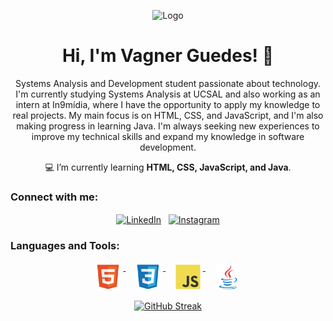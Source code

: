 <p align="center">
  <img src="https://vagner-guedes.github.io/my-portfolio/html_finalprojimages/Logo3.gif" alt="Logo" width="200" height="200" />
</p>

<h1 align="center">Hi, I'm Vagner Guedes! 👋</h1>

<p align="center">Systems Analysis and Development student passionate about technology. I'm currently studying Systems Analysis at UCSAL and also working as an intern at In9mídia, where I have the opportunity to apply my knowledge to real projects. My main focus is on HTML, CSS, and JavaScript, and I'm also making progress in learning Java. I'm always seeking new experiences to improve my technical skills and expand my knowledge in software development.</p>

<p align="center">💻 I’m currently learning <strong>HTML, CSS, JavaScript, and Java</strong>.</p>

<h3 align="left">Connect with me:</h3>
<p align="center">
  <a href="https://linkedin.com/in/https://www.linkedin.com/in/vagner-guedes/" target="_blank" rel="noopener noreferrer"><img align="center" src="https://raw.githubusercontent.com/rahuldkjain/github-profile-readme-generator/master/src/images/icons/Social/linked-in-alt.svg" alt="LinkedIn" height="40" width="40" /></a>&nbsp;&nbsp;
  <a href="https://instagram.com/guedes_ads" target="_blank" rel="noopener noreferrer"><img align="center" src="https://raw.githubusercontent.com/rahuldkjain/github-profile-readme-generator/master/src/images/icons/Social/instagram.svg" alt="Instagram" height="40" width="40" /></a>
</p>

<h3 align="left">Languages and Tools:</h3>
<p align="center">
  <a href="https://www.w3.org/html/" target="_blank" rel="noopener noreferrer">
    <img src="https://raw.githubusercontent.com/devicons/devicon/master/icons/html5/html5-original.svg" alt="HTML5" height="40" width="40" style="vertical-align:top; margin:4px">
  </a>&nbsp;&nbsp;
  <a href="https://www.w3schools.com/css/" target="_blank" rel="noopener noreferrer">
    <img src="https://raw.githubusercontent.com/devicons/devicon/master/icons/css3/css3-original.svg" alt="CSS3" height="40" width="40" style="vertical-align:top; margin:4px">
  </a>&nbsp;&nbsp;
  <a href="https://www.javascript.com/" target="_blank" rel="noopener noreferrer">
    <img src="https://raw.githubusercontent.com/devicons/devicon/master/icons/javascript/javascript-original.svg" alt="JavaScript" height="40" width="40" style="vertical-align:top; margin:4px">
  </a>&nbsp;&nbsp;
  <a href="https://www.java.com" target="_blank" rel="noopener noreferrer">
    <img src="https://raw.githubusercontent.com/devicons/devicon/master/icons/java/java-original.svg" alt="Java" height="40" width="40" style="vertical-align:top; margin:4px">
  </a>
</p>

<!-- GitHub Streak -->
<p align="center">
  <a href="http://github-readme-streak-stats.herokuapp.com/?user=Vagner-Guedes&theme=chartreuse-dark&hide_border=false&locale=pt_BR&mode=weekly">
    <img src="http://github-readme-streak-stats.herokuapp.com/?user=Vagner-Guedes&theme=chartreuse-dark&hide_border=false&locale=pt_BR&mode=weekly" alt="GitHub Streak" />
  </a>
</p>
